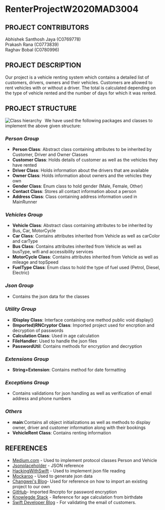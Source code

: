 # RenterProjectW2020MAD3004

## PROJECT CONTRIBUTORS

Abhishek Santhosh Jaya (C0769778)<br>
Prakash Rana (C0773839)<br>
Raghav Bobal (C0780996)<br>

## PROJECT DESCRIPTION
Our project is a vehicle renting system which contains a detailed list of customers, drivers, owners and their vehicles. Customers are allowed to rent vehicles with or without a driver. The total is calculated depending on the type of vehicle rented and the number of days for which it was rented.

## PROJECT STRUCTURE
<img src="https://i93.servimg.com/u/f93/18/45/29/87/struct10.jpg" alt="Class hierarchy" style="float: left; margin-right: 10px;"/>
We have used the following packages and classes to implement the above given structure:<br>

### *Person Group*<br>
* **Person Class**: Abstract class containing attributes to be inherited by Customer, Driver and Owner Classes
* **Customer Class**: Holds details of customer as well as the vehicles they have rented
* **Driver Class**: Holds information about the drivers that are available
* **Owner Class**: Holds information about owners and the vehicles they own
* **Gender Class**: Enum class to hold gender (Male, Female, Other)
* **Contact Class**: Stores all contact information about a person
* **Address Class**: Class containing address information used in MainRunner

### *Vehicles Group*<br>
* **Vehicle Class**: Abstract class containing attributes to be inherited by Bus, Car, MotorCycle
* **Car Class**: Contains attributes inherited from Vehicle as well as carColor and carType
* **Bus Class**: Contains attributes inherited from Vehicle as well as busType, wifi and accessibility services
* **MotorCycle Class**: Contains attributes inherited from Vehicle as well as mileage and topSpeed
* **FuelType Class**: Enum class to hold the type of fuel used (Petrol, Diesel, Electric)

### *Json Group*<br>
* Contains the json data for the classes

### *Utility Group*<br>
* **IDisplay Class**: Interface containing one method public void display()
* **(Imported)RNCryptor Class**: Imported project used for encrption and decryption of passwords
* **Calculation Class**: Used in age calculation
* **FileHandler**: Used to handle the json files
* **PasswordUtil**: Contains methods for encryption and decryption

### *Extensions Group*
* **String+Extension**: Contains method for date formatting

### *Exceptions Group*
* Contains validations for json handling as well as verification of email address and phone numbers

### *Others*
* **main**:Contains all object initializations as well as methods to display owner, driver and customer information along with their bookings
* **VehicleRent Class**: Contains renting information


## REFERENCES
* [Medium.com](https://medium.com/@anios4991/swift-protocol-oriented-programming-acc56933d011) - Used to implement protocol classes Person and Vehicle
* [Jsonplaceholder](https://jsonplaceholder.typicode.com/) - JSON reference
* [HackingWithSwift](https://www.hackingwithswift.com/example-code/system/how-to-parse-json-using-jsonserialization) - Used to implement json file reading
* [Mockaroo](https://mockaroo.com/) - Used to generate json data
* [Changwei's Blog](http://tuchangwei.github.io/2013/09/16/how-to-import-one-project-to-another-one-in-xcode/)- Used for reference on how to import an existing project to our own
* [GitHub](https://github.com/RNCryptor/RNCryptor)- Imported Rncrpto for password encryption
* [Knowlegde Stack](http://www.knowstack.com/swift-nsdateformatter/) - Reference for age calculation from birthdate
* [Swift Developer Blog](http://swiftdeveloperblog.com/code-examples/validate-email-address-code-example-in-swift/) - For validating the email of customers.
